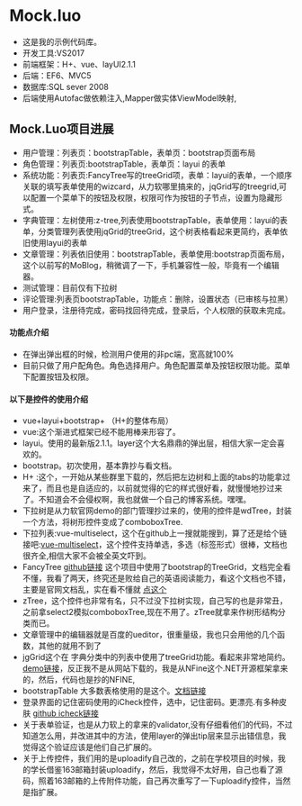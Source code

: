 ﻿# Mock.luo
* 这是我的示例代码库。
* 开发工具:VS2017
* 前端框架：H+、vue、layUI2.1.1
* 后端：EF6、MVC5
* 数据库:SQL sever 2008 
* 后端使用Autofac做依赖注入,Mapper做实体ViewModel映射,
## Mock.Luo项目进展
* 用户管理：列表页：bootstrapTable，表单页：bootstrap页面布局
* 角色管理：列表页:bootstrapTable，表单页：layui 的表单
* 系统功能：列表页:FancyTree写的treeGrid项，表单：layui的表单，一个顺序关联的填写表单使用的wizcard，从力软哪里搞来的，jqGrid写的treegrid,可以配置一个菜单下的按钮及权限，权限可作为按钮的子节点，设置为隐藏形式。
* 字典管理：左树使用:z-tree,列表使用bootstrapTable，表单使用：layui的表单，分类管理列表使用jqGrid的treeGrid，这个树表格看起来更简约，表单依旧使用layui的表单
* 文章管理：列表依旧使用：bootstrapTable，表单使用:bootstrap页面布局，这个以前写的MoBlog，稍微调了一下，手机兼容性一般，毕竟有一个编辑器。
* 测试管理：目前仅有下拉树
* 评论管理:列表页bootstrapTable，功能点：删除，设置状态（已审核与拉黑）
* 用户登录，注册待完成，密码找回待完成，登录后，个人权限的获取未完成。
#### 功能点介绍
* 在弹出弹出框的时候，检测用户使用的非pc端，宽高就100%
* 目前只做了用户配角色。角色选择用户。角色配置菜单及按钮权限功能。菜单下配置按钮及权限。

#### 以下是控件的使用介绍
* vue+layui+bootstrap+ （H+的整体布局）
* vue:这个渐进式框架已经不能用棒来形容了。
* layui。使用的最新版2.1.1。layer这个大名鼎鼎的弹出层，相信大家一定会喜欢的。
* bootstrap。初次使用，基本靠抄与看文档。
* H+ :这个，一开始从某些群里下载的，然后把左边树和上面的tabs的功能拿过来了，而且也是自适应的，以前就觉得的它的样式很好看，就慢慢地抄过来了。不知道会不会侵权啊，我也就做一个自己的博客系统。嘿嘿。
* 下拉树是从力软官网demo的部门管理抄过来的，使用的控件是wdTree，封装一个方法，将树形控件变成了comboboxTree.
* 下拉列表:vue-multiselect，这个在github上一搜就能搜到，算了还是给个链接吧:[vue-multiselect](https://github.com/monterail/vue-multiselect)，这个控件支持单选，多选（标签形式）很棒，文档也很齐全,相信大家不会被全英文吓到。
*  FancyTree [github链接](https://github.com/mar10/fancytree) 这个项目中使用了bootstrap的TreeGrid，文档完全看不懂，我看了两天，终究还是败给自己的英语阅读能力，看这个文档也不错，主要是官网文档乱，实在看不懂就 [点这个](http://www.lxway.com/95495251.htm)
*  zTree，这个控件也非常有名，只不过没下拉树实现，自己写的也是非常丑，之前拿select2模拟comboboxTree,现在不用了。zTree就拿来作树形结构分类而已。
*  文章管理中的编辑器就是百度的ueditor，很重量级，我也只会用他的几个函数，其他的就用不到了
*  jgGrid这个在 字典分类中的列表中使用了treeGrid功能。看起来非常地简约。[demo链接](http://www.guriddo.net/demo/guriddojs/)，反正我不是从网站下载的，我是从NFine这个.NET开源框架拿来的，然后，代码也是抄的NFINE,
*  bootstrapTable  大多数表格使用的是这个。[文档链接](http://bootstrap-table.wenzhixin.net.cn/)
*  登录界面的记住密码使用的iCheck控件，选中，记住密码。更漂亮.有多种皮肤 [github icheck链接](https://github.com/fronteed/icheck)
* 关于表单验证，也是从力软上的拿来的validator,没有仔细看他们的代码，不过知道怎么用，并改进其中的方法，使用layer的弹出tip层来显示出错信息，我觉得这个验证应该是他们自己扩展的。
* 关于上传控件，我们用的是uploadify自己改的，之前在学校项目的时候，我的学长借鉴163邮箱封装uploadify，然后，我觉得不太好用，自己也看了源码，照着163邮箱的上传附件功能，自己再次重写了一下uploadify控件，当然是指扩展。